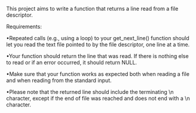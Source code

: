 This project aims to write a function that returns a line read from a file descriptor.

Requirements:

•Repeated calls (e.g., using a loop) to your get_next_line() function should let
 you read the text file pointed to by the file descriptor, one line at a time. 

•Your function should return the line that was read. If there is nothing else to read or if an error occurred, 
 it should return NULL.

•Make sure that your function works as expected both when reading a file and when
 reading from the standard input.

•Please note that the returned line should include the terminating \n character,
 except if the end of file was reached and does not end with a \n character.
